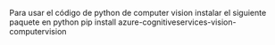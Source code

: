 Para usar el código de python de computer vision
instalar el siguiente paquete en python pip install azure-cognitiveservices-vision-computervision
